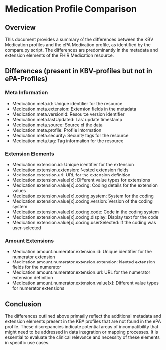 # Medication Profile Comparison
## Overview
This document provides a summary of the differences between the KBV Medication profiles and the ePA Medication profile, as identified by the compare.py script. The differences are predominantly in the metadata and extension elements of the FHIR Medication resource.

## Differences (present in KBV-profiles but not in ePA-Profiles)
### Meta Information
* Medication.meta.id: Unique identifier for the resource
* Medication.meta.extension: Extension fields in the metadata
* Medication.meta.versionId: Resource version identifier
* Medication.meta.lastUpdated: Last update timestamp
* Medication.meta.source: Source of the data
* Medication.meta.profile: Profile information
* Medication.meta.security: Security tags for the resource
* Medication.meta.tag: Tag information for the resource
### Extension Elements
* Medication.extension.id: Unique identifier for the extension
* Medication.extension.extension: Nested extension fields
* Medication.extension.url: URL for the extension definition
* Medication.extension.value[x]: Different value types for extensions
* Medication.extension.value[x].coding: Coding details for the extension values
* Medication.extension.value[x].coding.system: System for the coding
* Medication.extension.value[x].coding.version: Version of the coding system
* Medication.extension.value[x].coding.code: Code in the coding system
* Medication.extension.value[x].coding.display: Display text for the code
* Medication.extension.value[x].coding.userSelected: If the coding was user-selected
### Amount Extensions
* Medication.amount.numerator.extension.id: Unique identifier for the numerator extension
* Medication.amount.numerator.extension.extension: Nested extension fields for the numerator
* Medication.amount.numerator.extension.url: URL for the numerator extension definition
* Medication.amount.numerator.extension.value[x]: Different value types for numerator extensions

## Conclusion
The differences outlined above primarily reflect the additional metadata and extension elements present in the KBV profiles that are not found in the ePA profile. These discrepancies indicate potential areas of incompatibility that might need to be addressed in data integration or mapping processes. It is essential to evaluate the clinical relevance and necessity of these elements in specific use cases.


